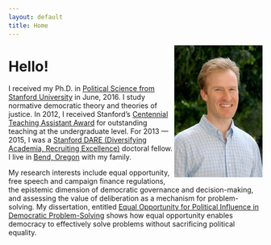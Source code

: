 ```yaml
---
layout: default
title: Home
---
```

<img style="float: right;" src="/images/Ariel-Mendez.jpg">

# Hello!

I received my Ph.D. in [Political Science from Stanford University](http://politicalscience.stanford.edu/) in June, 2016. I study normative democratic theory and theories of justice. In 2012, I received Stanford’s [Centennial Teaching Assistant Award](https://teachingcommons.stanford.edu/grants-awards/teaching-awards/centennial-teaching-assistant-awards) for outstanding teaching at the undergraduate level. For 2013 — 2015, I was a [Stanford DARE (Diversifying Academia, Recruiting Excellence)](https://vpge.stanford.edu/fellowships-funding/current-vpge-fellows/dare-0) doctoral fellow. I live in [Bend, Oregon](https://en.wikipedia.org/wiki/Bend,_Oregon) with my family.

My research interests include equal opportunity, free speech and campaign finance regulations, the epistemic dimension of democratic governance and decision-making, and assessing the value of deliberation as a mechanism for problem-solving. My dissertation, entitled [Equal Opportunity for Political Influence in Democratic Problem-Solving](https://searchworks.stanford.edu/view/11683528) shows how equal opportunity enables democracy to effectively solve problems without sacrificing political equality.
